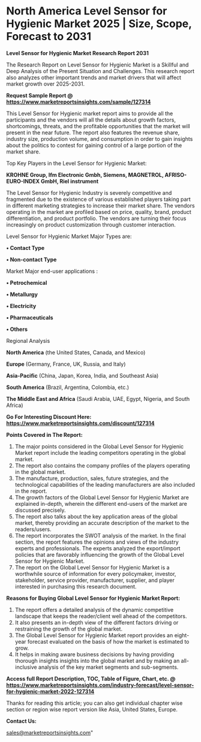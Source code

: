  # North America Level Sensor for Hygienic Market 2025 | Size, Scope, Forecast to 2031

<strong>Level Sensor for Hygienic Market Research Report 2031</strong>

The Research Report on Level Sensor for Hygienic Market is a Skillful and Deep Analysis of the Present Situation and Challenges. This research report also analyzes other important trends and market drivers that will affect market growth over 2025-2031.

<strong>Request Sample Report @ <a href=https://www.marketreportsinsights.com/sample/127314>https://www.marketreportsinsights.com/sample/127314</a></strong>

This Level Sensor for Hygienic market report aims to provide all the participants and the vendors will all the details about growth factors, shortcomings, threats, and the profitable opportunities that the market will present in the near future. The report also features the revenue share, industry size, production volume, and consumption in order to gain insights about the politics to contest for gaining control of a large portion of the market share.

Top Key Players in the Level Sensor for Hygienic Market:

<strong>KROHNE Group, Ifm Electronic Gmbh, Siemens, MAGNETROL, AFRISO-EURO-INDEX GmbH, Riel instrument</strong>

The Level Sensor for Hygienic Industry is severely competitive and fragmented due to the existence of various established players taking part in different marketing strategies to increase their market share. The vendors operating in the market are profiled based on price, quality, brand, product differentiation, and product portfolio. The vendors are turning their focus increasingly on product customization through customer interaction.

Level Sensor for Hygienic Market Major Types are:

<strong>• Contact Type

• Non-contact Type</strong>

Market Major end-user applications :

<strong>• Petrochemical

• Metallurgy

• Electricity

• Pharmaceuticals

• Others</strong>

Regional Analysis

</u><strong><b>North America</b></strong> (the United States, Canada, and Mexico)

<strong><b>Europe </b></strong>(Germany, France, UK, Russia, and Italy)

<strong><b>Asia-Pacific</b></strong> (China, Japan, Korea, India, and Southeast Asia)

<strong><b>South America</b></strong> (Brazil, Argentina, Colombia, etc.)

<strong><b>The Middle East and Africa</b></strong> (Saudi Arabia, UAE, Egypt, Nigeria, and South Africa)

<strong>Go For Interesting Discount Here: <a href=https://www.marketreportsinsights.com/discount/127314>https://www.marketreportsinsights.com/discount/127314</a></strong>

<strong>Points Covered in The Report:</strong>
<ol>
  <li>The major points considered in the Global Level Sensor for Hygienic Market report include the leading competitors operating in the global market.</li>
  <li>The report also contains the company profiles of the players operating in the global market.</li>
  <li>The manufacture, production, sales, future strategies, and the technological capabilities of the leading manufacturers are also included in the report.</li>
  <li>The growth factors of the Global Level Sensor for Hygienic Market are explained in-depth, wherein the different end-users of the market are discussed precisely.</li>
  <li>The report also talks about the key application areas of the global market, thereby providing an accurate description of the market to the readers/users.</li>
  <li>The report incorporates the SWOT analysis of the market. In the final section, the report features the opinions and views of the industry experts and professionals. The experts analyzed the export/import policies that are favorably influencing the growth of the Global Level Sensor for Hygienic Market.</li>
  <li>The report on the Global Level Sensor for Hygienic Market is a worthwhile source of information for every policymaker, investor, stakeholder, service provider, manufacturer, supplier, and player interested in purchasing this research document.</li>
</ol>
<strong>Reasons for Buying Global Level Sensor for Hygienic Market Report:</strong>

<ol>
  <li>The report offers a detailed analysis of the dynamic competitive landscape that keeps the reader/client well ahead of the competitors.</li>
  <li>It also presents an in-depth view of the different factors driving or restraining the growth of the global market.</li>
  <li>The Global Level Sensor for Hygienic Market report provides an eight-year forecast evaluated on the basis of how the market is estimated to grow.</li>
  <li>It helps in making aware business decisions by having providing thorough insights insights into the global market and by making an all-inclusive analysis of the key market segments and sub-segments.</li>
</ol>
<strong>Access full Report Description, TOC, Table of Figure, Chart, etc. @ <a href=https://www.marketreportsinsights.com/industry-forecast/level-sensor-for-hygienic-market-2022-127314>https://www.marketreportsinsights.com/industry-forecast/level-sensor-for-hygienic-market-2022-127314</a></strong>


Thanks for reading this article; you can also get individual chapter wise section or region wise report version like Asia, United States, Europe.

<strong>Contact Us:</strong>

sales@marketreportsinsights.com"

